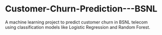 # Customer-Churn-Prediction---BSNL
A machine learning project to predict customer churn in BSNL telecom using classification models like Logistic Regression and Random Forest.
